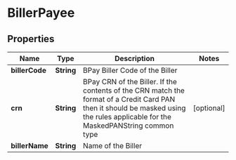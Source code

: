 # BillerPayee

## Properties
Name | Type | Description | Notes
------------ | ------------- | ------------- | -------------
**billerCode** | **String** | BPay Biller Code of the Biller | 
**crn** | **String** | BPay CRN of the Biller. If the contents of the CRN match the format of a Credit Card PAN then it should be masked using the rules applicable for the MaskedPANString common type |  [optional]
**billerName** | **String** | Name of the Biller | 
